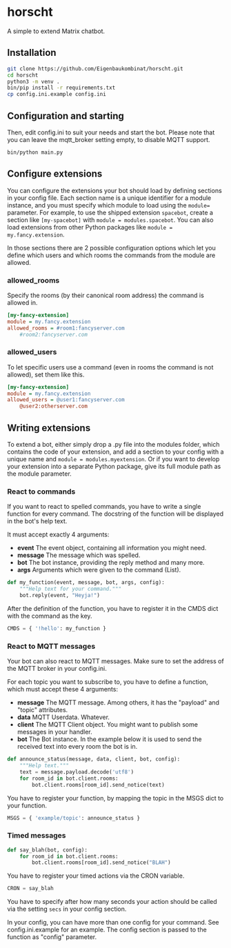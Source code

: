 # horscht

A simple to extend Matrix chatbot. 


## Installation

```bash
git clone https://github.com/Eigenbaukombinat/horscht.git
cd horscht
python3 -m venv .
bin/pip install -r requirements.txt
cp config.ini.example config.ini
```

## Configuration and starting

Then, edit config.ini to suit your needs and start the bot. Please note that you can leave the mqtt_broker setting empty, to disable MQTT support.

```bash
bin/python main.py
```

## Configure extensions

You can configure the extensions your bot should load
by defining sections in your config file. Each section name is a unique identifier for a module instance, and you must specify which module to load using the `module=` parameter. For example, to use the shipped extension `spacebot`, create a section like `[my-spacebot]` with `module = modules.spacebot`.
You can also load extensions from other Python packages like `module = my.fancy.extension`.

In those sections there are 2 possible configuration options which let you define which users
and which rooms the commands from the module are allowed.

### allowed_rooms

Specify the rooms (by their canonical room address) the command is allowed in.

```cfg
[my-fancy-extension]
module = my.fancy.extension
allowed_rooms = #room1:fancyserver.com
	#room2:fancyserver.com
```

### allowed_users

To let specific users use a command (even in rooms the command is not allowed), set
them like this.

```cfg
[my-fancy-extension]
module = my.fancy.extension
allowed_users = @user1:fancyserver.com
	@user2:otherserver.com
```


## Writing extensions

To extend a bot, either simply drop a .py file into the modules folder, which contains
the code of your extension, and add a section to your config with a unique name and `module = modules.myextension`. Or if you want to develop your extension into a separate Python package, give its full module path as the module parameter.

### React to commands

If you want to react to spelled commands, you have to write a single function for every command. The docstring of the function will be displayed in the bot's help text.

It must accept exactly 4 arguments:

* **event** The event object, containing all information you might need.
* **message** The message which was spelled.
* **bot** The bot instance, providing the reply method and many more.
* **args** Arguments which were given to the command (List).

```python
def my_function(event, message, bot, args, config):
	"""Help text for your command."""
	bot.reply(event, "Heyja!")
```

After the definition of the function, you have to register it in the CMDS dict  with the command as the key.

```python
CMDS = { '!hello': my_function }
```

### React to MQTT messages

Your bot can also react to MQTT messages. Make sure to set the address of the MQTT broker in your config.ini.

For each topic you want to subscribe to, you have to define a function, which must
accept these 4 arguments:

* **message** The MQTT message. Among others, it has the "payload" and "topic" attributes.
* **data** MQTT Userdata. Whatever.
* **client** The MQTT Client object. You might want to publish some messages in your handler.
* **bot** The Bot instance. In the example below it is used to send the received text into every room the bot is in.

```python
def announce_status(message, data, client, bot, config):
	"""Help text."""
	text = message.payload.decode('utf8')
    for room_id in bot.client.rooms:
        bot.client.rooms[room_id].send_notice(text)
```

You have to register your function, by mapping the topic in the MSGS dict to your function.

```python
MSGS = { 'example/topic': announce_status }
```

### Timed messages


```python
def say_blah(bot, config):
    for room_id in bot.client.rooms:
        bot.client.rooms[room_id].send_notice("BLAH")
```

You have to register your timed actions via the CRON variable.

```python
CRON = say_blah
```

You have to specify after how many seconds your action should be called via the setting `secs` in your config section.

In your config, you can have more than one config for your command. See config.ini.example for an example. 
The config section is passed to the function as "config" parameter.

